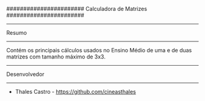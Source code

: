 #######################
Calculadora de Matrizes
#######################

******
Resumo
******

Contém os principais cálculos usados no Ensino Médio de uma e de duas matrizes com tamanho máximo de 3x3.

*************
Desenvolvedor
*************

- Thales Castro - https://github.com/cineasthales
